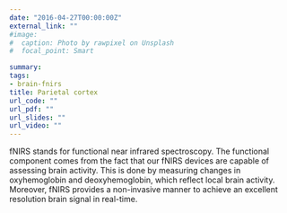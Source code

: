```yaml
---
date: "2016-04-27T00:00:00Z"
external_link: ""
#image:
#  caption: Photo by rawpixel on Unsplash
#  focal_point: Smart

summary: 
tags:
- brain-fnirs
title: Parietal cortex
url_code: ""
url_pdf: ""
url_slides: ""
url_video: ""
---
```


fNIRS stands for functional near infrared spectroscopy. The functional component comes from the fact that our fNIRS devices are capable of assessing brain activity. This is done by measuring changes in oxyhemoglobin and deoxyhemoglobin, which reflect local brain activity. Moreover, fNIRS provides a non-invasive manner to achieve an excellent resolution brain signal in real-time.
